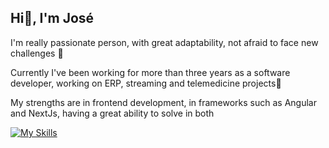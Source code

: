 ## Hi👋, I'm José

I'm really passionate person, with great adaptability, not afraid to face new challenges 🔭

Currently I've been working for more than three years as a software developer, working on ERP, streaming and telemedicine projects🌱

My strengths are in frontend development, in frameworks such as Angular and NextJs, having a great ability to solve in both

[![My Skills](https://skillicons.dev/icons?i=ts,angular,nextjs,tailwind)](https://skillicons.dev)

<!--
**josepita0/josepita0** is a ✨ _special_ ✨ repository because its `README.md` (this file) appears on your GitHub profile.

Here are some ideas to get you started:

- 🔭 I’m currently working on ...
- 🌱 I’m currently learning ...
- 👯 I’m looking to collaborate on ...
- 🤔 I’m looking for help with ...
- 💬 Ask me about ...
- 📫 How to reach me: ...
- 😄 Pronouns: ...
- ⚡ Fun fact: ...
-->
